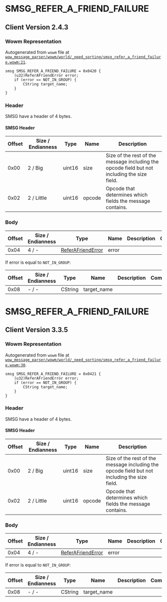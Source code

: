 # SMSG_REFER_A_FRIEND_FAILURE

## Client Version 2.4.3

### Wowm Representation

Autogenerated from `wowm` file at [`wow_message_parser/wowm/world/_need_sorting/smsg_refer_a_friend_failure.wowm:21`](https://github.com/gtker/wow_messages/tree/main/wow_message_parser/wowm/world/_need_sorting/smsg_refer_a_friend_failure.wowm#L21).
```rust,ignore
smsg SMSG_REFER_A_FRIEND_FAILURE = 0x0420 {
    (u32)ReferAFriendError error;
    if (error == NOT_IN_GROUP) {
        CString target_name;
    }
}
```
### Header

SMSG have a header of 4 bytes.

#### SMSG Header

| Offset | Size / Endianness | Type   | Name   | Description |
| ------ | ----------------- | ------ | ------ | ----------- |
| 0x00   | 2 / Big           | uint16 | size   | Size of the rest of the message including the opcode field but not including the size field.|
| 0x02   | 2 / Little        | uint16 | opcode | Opcode that determines which fields the message contains.|

### Body

| Offset | Size / Endianness | Type | Name | Description | Comment |
| ------ | ----------------- | ---- | ---- | ----------- | ------- |
| 0x04 | 4 / - | [ReferAFriendError](referafrienderror.md) | error |  |  |

If error is equal to `NOT_IN_GROUP`:

| Offset | Size / Endianness | Type | Name | Description | Comment |
| ------ | ----------------- | ---- | ---- | ----------- | ------- |
| 0x08 | - / - | CString | target_name |  |  |

# SMSG_REFER_A_FRIEND_FAILURE

## Client Version 3.3.5

### Wowm Representation

Autogenerated from `wowm` file at [`wow_message_parser/wowm/world/_need_sorting/smsg_refer_a_friend_failure.wowm:30`](https://github.com/gtker/wow_messages/tree/main/wow_message_parser/wowm/world/_need_sorting/smsg_refer_a_friend_failure.wowm#L30).
```rust,ignore
smsg SMSG_REFER_A_FRIEND_FAILURE = 0x0421 {
    (u32)ReferAFriendError error;
    if (error == NOT_IN_GROUP) {
        CString target_name;
    }
}
```
### Header

SMSG have a header of 4 bytes.

#### SMSG Header

| Offset | Size / Endianness | Type   | Name   | Description |
| ------ | ----------------- | ------ | ------ | ----------- |
| 0x00   | 2 / Big           | uint16 | size   | Size of the rest of the message including the opcode field but not including the size field.|
| 0x02   | 2 / Little        | uint16 | opcode | Opcode that determines which fields the message contains.|

### Body

| Offset | Size / Endianness | Type | Name | Description | Comment |
| ------ | ----------------- | ---- | ---- | ----------- | ------- |
| 0x04 | 4 / - | [ReferAFriendError](referafrienderror.md) | error |  |  |

If error is equal to `NOT_IN_GROUP`:

| Offset | Size / Endianness | Type | Name | Description | Comment |
| ------ | ----------------- | ---- | ---- | ----------- | ------- |
| 0x08 | - / - | CString | target_name |  |  |

